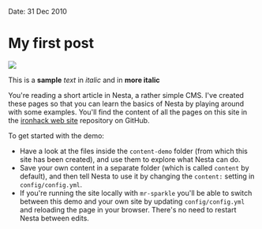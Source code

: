 Date: 31 Dec 2010

# My first post

<img src="/attachments/welcome_pack.jpg" class="picture">

This is a **sample** *text* in _italic_ and in __more italic__

You're reading a short article in Nesta, a rather simple CMS. I've
created these pages so that you can learn the basics of Nesta by playing
around with some examples. You'll find the content of all the pages on
this site in the [ironhack web site](http://www.ironhack.com) repository on GitHub.

To get started with the demo:

 * Have a look at the files inside the `content-demo` folder (from which
   this site has been created), and use them to explore what Nesta can
   do.
 * Save your own content in a separate folder (which is called `content`
   by default), and then tell Nesta to use it by changing the `content:`
   setting in `config/config.yml`.
 * If you're running the site locally with `mr-sparkle` you'll be able
   to switch between this demo and your own site by updating
   `config/config.yml` and reloading the page in your browser. There's
   no need to restart Nesta between edits.
